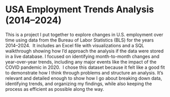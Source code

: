# USA Employment Trends Analysis (2014–2024)
This is a project I put together to explore changes in U.S. employment over time using data from the Bureau of Labor Statistics (BLS) for the years 2014–2024. 
It includes an Excel file with visualizations and a SQL walkthrough showing how I’d approach the analysis if the data were stored in a live database. 
I focused on identifying month-to-month changes and year-over-year trends, including any major events like the impact of the COVID pandemic in 2020. 
I chose this dataset because it felt like a good fit to demonstrate how I think through problems and structure an analysis. It’s relevant and detailed enough to show how I go about breaking down data, identifying trends, and organizing my findings, while also keeping the process as efficient as possible along the way.
